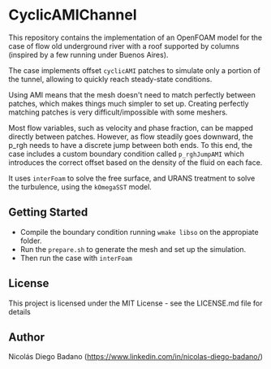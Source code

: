 # CyclicAMIChannel

This repository contains the implementation of an OpenFOAM model for the case of flow old underground river with a roof supported by columns (inspired by a few running under Buenos Aires).

The case implements offset `cyclicAMI` patches to simulate only a portion of the tunnel, allowing to quickly reach steady-state conditions.

Using AMI means that the mesh doesn't need to match perfectly between patches, which makes things much simpler to set up. Creating perfectly matching patches is very difficult/impossible with some meshers.

Most flow variables, such as velocity and phase fraction, can be mapped directly between patches. However, as flow steadily goes downward, the p_rgh needs to have a discrete jump between both ends. To this end, the case includes a custom boundary condition called `p_rghJumpAMI` which introduces the correct offset based on the density of the fluid on each face.

It uses `interFoam` to solve the free surface, and URANS treatment to solve the turbulence, using the `kOmegaSST` model.


## Getting Started

* Compile the boundary condition running `wmake libso` on the appropiate folder.
* Run the `prepare.sh` to generate the mesh and set up the simulation.
* Then run the case with `interFoam`

## License

This project is licensed under the MIT License - see the LICENSE.md file for details

## Author

Nicolás Diego Badano (https://www.linkedin.com/in/nicolas-diego-badano/)
